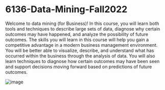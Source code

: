 # 6136-Data-Mining-Fall2022
Welcome to data mining (for Business)!
In this course, you will learn both tools and techniques to describe large sets of data, diagnose why
certain outcomes may have happened, and analyze the possibility of future outcomes. The skills
you will learn in this course will help you gain a competitive advantage in a modern business
management environment. You will be better able to visualize, describe, and understand what has
occurred within the business through the analysis of data. You will also learn techniques to diagnose
how certain outcomes may have been seen and support decisions moving forward based on
predictions of future outcomes.


![image](https://user-images.githubusercontent.com/124816585/235327738-638c4fb4-41b4-4346-a5b8-a13c0afd53c7.png)



